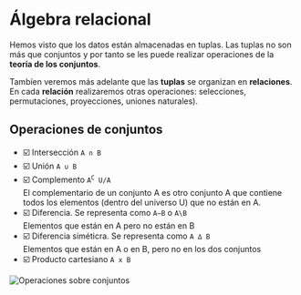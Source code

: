 # Álgebra relacional

Hemos visto que los datos están almacenadas en tuplas. Las tuplas no son más que conjuntos y por tanto se les puede realizar operaciones de la **teoría de los conjuntos**.

Tambíen veremos más adelante que las **tuplas** se organizan en **relaciones**. En cada **relación** realizaremos otras operaciones: selecciones, permutaciones, proyecciones, uniones naturales).

## Operaciones de conjuntos

- ☑️ Intersección <code>A ∩ B</code>
- ☑️ Unión <code>A ∪ B</code>
- ☑️ Complemento <code>A<sup>C</sup> U/A</code><br>
  El complementario de un conjunto A es otro conjunto A que contiene todos los elementos (dentro del universo U) que no están en A.
- ☑️ Diferencia. Se representa como <code>A−B</code> o <code>A\B</code><br>
  Elementos que están en A pero no están en B
- ☑️ Diferencia siméticra. Se representa como <code>A ∆ B</code><br>
  Elementos que están en A o en B, pero no en los dos conjuntos
- ☑️ Producto cartesiano <code>A x B</code>

![Operaciones sobre conjuntos](https://github.com/webferrol/ddbb_sessions/assets/35032717/6846810e-8c2a-4896-9c70-07262317b91d)
